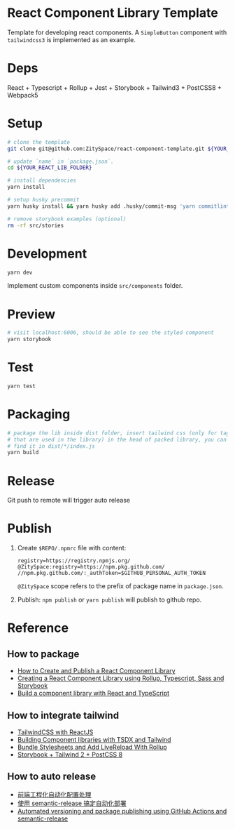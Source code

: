 # **React Component Library Template**

Template for developing react components. A `SimpleButton` component with `tailwindcss3` is implemented as an example.

# Deps

React + Typescript + Rollup + Jest + Storybook + Tailwind3 + PostCSS8 + Webpack5

# Setup

```bash
# clone the template
git clone git@github.com:ZitySpace/react-component-template.git ${YOUR_REACT_LIB_FOLDER}

# update `name` in `package.json`.
cd ${YOUR_REACT_LIB_FOLDER}

# install dependencies
yarn install

# setup husky precommit
yarn husky install && yarn husky add .husky/commit-msg 'yarn commitlint --edit $1' && yarn husky add .husky/pre-commit 'yarn lint-staged --allow-empty'

# remove storybook examples (optional)
rm -rf src/stories

```

# Development

```bash
yarn dev
```

Implement custom components inside `src/components` folder.

# Preview

```bash
# visit localhost:6006, should be able to see the styled component
yarn storybook
```

# Test

```bash
yarn test
```

# Packaging

```bash
# package the lib inside dist folder, insert tailwind css (only for tags
# that are used in the library) in the head of packed library, you can
# find it in dist/*/index.js
yarn build
```

# Release

Git push to remote will trigger auto release

# Publish

1. Create `$REPO/.npmrc` file with content:

   ```plain
   registry=https://registry.npmjs.org/
   @ZitySpace:registry=https://npm.pkg.github.com/
   //npm.pkg.github.com/:_authToken=$GITHUB_PERSONAL_AUTH_TOKEN
   ```

   `@ZitySpace` scope refers to the prefix of package name in `package.json`.

2. Publish: `npm publish` or `yarn publish` will publish to github repo.

# Reference

## How to package

- [How to Create and Publish a React Component Library](https://dev.to/alexeagleson/how-to-create-and-publish-a-react-component-library-2oe)
- [Creating a React Component Library using Rollup, Typescript, Sass and Storybook](https://blog.harveydelaney.com/creating-your-own-react-component-library/)
- [Build a component library with React and TypeScript](https://blog.logrocket.com/build-component-library-react-typescript/)

## How to integrate tailwind

- [TailwindCSS with ReactJS](https://dev.to/hasibrashid/tailwindcss-with-reactjs-3ih9)
- [Building Component libraries with TSDX and Tailwind](https://frontend.blog/build-your-own-flexible-component-library-using-tsdx-typescript-tailwind-css-headless-ui/)
- [Bundle Stylesheets and Add LiveReload With Rollup](https://www.learnwithjason.dev/blog/learn-rollup-css)
- [Storybook + Tailwind 2 + PostCSS 8](https://github.com/wagerfield/storybook-tailwind)

## How to auto release

- [前端工程化自动化配置处理](https://juejin.cn/post/7074893218034384927)
- [使用 semantic-release 搞定自动化部署](https://juejin.cn/post/7057797444410540040)
- [Automated versioning and package publishing using GitHub Actions and semantic-release](https://dev.to/kouts/automated-versioning-and-package-publishing-using-github-actions-and-semantic-release-1kce)
